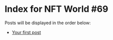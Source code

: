 # Index for NFT World #69
Posts will be displayed in the order below:

- [Your first post](./001-first.md)

